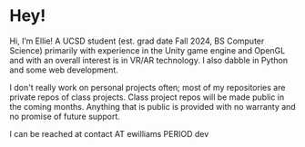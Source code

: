 # Hey!
Hi, I’m Ellie! A UCSD student (est. grad date Fall 2024, BS Computer Science) primarily with experience in the Unity game engine and OpenGL and with an overall interest is in VR/AR technology. I also dabble in Python and some web development.

I don't really work on personal projects often; most of my repositories are private repos of class projects. Class project repos will be made public in the coming months. Anything that is public is provided with no warranty and no promise of future support.

I can be reached at contact AT ewilliams PERIOD dev

<!---
memmam/memmam is a ✨ special ✨ repository because its `README.md` (this file) appears on your GitHub profile.
You can click the Preview link to take a look at your changes.
--->
